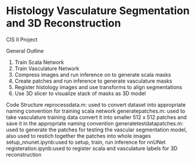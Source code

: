 # Histology Vasculature Segmentation and 3D Reconstruction
CIS II Project

General Outline 
1. Train Scala Network 
2. Train Vasculature Network 
3. Compress images and run inference on to generate scala masks
4. Create patches and run inference to generate vasculature masks
5. Register histology images and use transforms to align segmentations
6. Use 3D slicer to visualize stack of masks as 3D model 

Code Structure 
reprocessdata.m: used to convert dataset into appropriate naming convention for training scala network 
generatepatches.m: used to take vasculature training data convert it into smaller 512 x 512 patches and save it in the appropriate naming convention
generatetestdatapatches.m: used to generate the patches for testing the vascular segmentation model, also used to restich together the patches into whole images 
setup_nnunet.ipynb:used to setup, train, run inference for nnUNet 
registeration.ipynb:used to register scala and vasculature labels for 3D reconstruction 

